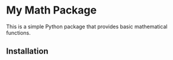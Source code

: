 # My Math Package

This is a simple Python package that provides basic mathematical functions.

## Installation

